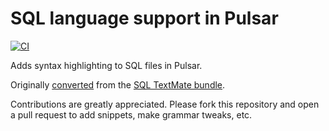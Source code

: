# SQL language support in Pulsar
[![CI](https://github.com/atom/language-sql/actions/workflows/ci.yml/badge.svg)](https://github.com/atom/language-sql/actions/workflows/ci.yml)

Adds syntax highlighting to SQL files in Pulsar.

Originally [converted](https://pulsar-edit.dev/docs/launch-manual/sections/core-hacking/#converting-from-textmate) from the [SQL TextMate bundle](https://github.com/textmate/sql.tmbundle).

Contributions are greatly appreciated. Please fork this repository and open a pull request to add snippets, make grammar tweaks, etc.
